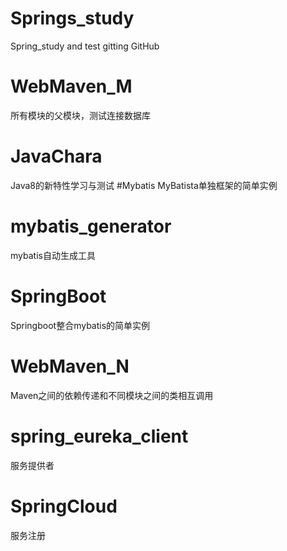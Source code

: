 # Springs_study
Spring_study and test gitting GitHub
# WebMaven_M
所有模块的父模块，测试连接数据库
# JavaChara
Java8的新特性学习与测试
#Mybatis
MyBatista单独框架的简单实例
# mybatis_generator
mybatis自动生成工具
# SpringBoot
Springboot整合mybatis的简单实例
# WebMaven_N
Maven之间的依赖传递和不同模块之间的类相互调用
# spring_eureka_client
服务提供者
# SpringCloud
服务注册
